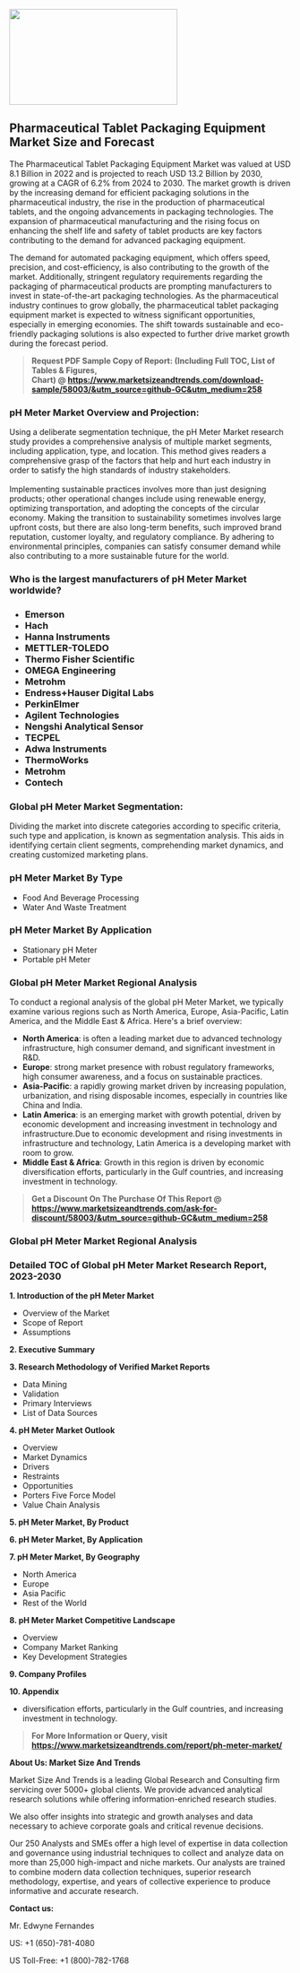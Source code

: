 <p><img class="alignnone size-medium wp-image-20088" src="https://ffe5etoiles.com/wp-content/uploads/2024/12/MST1-300x171.png" alt="" width="300" height="171" /></p><h2>Pharmaceutical Tablet Packaging Equipment Market Size and Forecast</h2><p>The Pharmaceutical Tablet Packaging Equipment Market was valued at USD 8.1 Billion in 2022 and is projected to reach USD 13.2 Billion by 2030, growing at a CAGR of 6.2% from 2024 to 2030. The market growth is driven by the increasing demand for efficient packaging solutions in the pharmaceutical industry, the rise in the production of pharmaceutical tablets, and the ongoing advancements in packaging technologies. The expansion of pharmaceutical manufacturing and the rising focus on enhancing the shelf life and safety of tablet products are key factors contributing to the demand for advanced packaging equipment.</p><p>The demand for automated packaging equipment, which offers speed, precision, and cost-efficiency, is also contributing to the growth of the market. Additionally, stringent regulatory requirements regarding the packaging of pharmaceutical products are prompting manufacturers to invest in state-of-the-art packaging technologies. As the pharmaceutical industry continues to grow globally, the pharmaceutical tablet packaging equipment market is expected to witness significant opportunities, especially in emerging economies. The shift towards sustainable and eco-friendly packaging solutions is also expected to further drive market growth during the forecast period.</p></p><blockquote id="" class=""><strong>Request PDF Sample Copy of Report: (Including Full TOC, List of Tables &amp; Figures, Chart)&nbsp;@&nbsp;<strong><a href="https://www.marketsizeandtrends.com/download-sample/58003/&utm_source=github-GC&utm_medium=258" target="_blank">https://www.marketsizeandtrends.com/download-sample/58003/&utm_source=github-GC&utm_medium=258</a></strong></strong></blockquote><h3 id="" class="">pH Meter Market&nbsp;Overview and Projection:</h3><p id="" class="">Using a deliberate segmentation technique, the pH Meter Market research study provides a comprehensive analysis of multiple market segments, including application, type, and location. This method gives readers a comprehensive grasp of the factors that help and hurt each industry in order to satisfy the high standards of industry stakeholders. <br /> <br />Implementing sustainable practices involves more than just designing products; other operational changes include using renewable energy, optimizing transportation, and adopting the concepts of the circular economy. Making the transition to sustainability sometimes involves large upfront costs, but there are also long-term benefits, such improved brand reputation, customer loyalty, and regulatory compliance. By adhering to environmental principles, companies can satisfy consumer demand while also contributing to a more sustainable future for the world.</p><h3 id="" class="">Who is the largest manufacturers of&nbsp;pH Meter Market worldwide?</h3><h3 class=""><p><ul><li>Emerson </li><li> Hach </li><li> Hanna Instruments </li><li> METTLER-TOLEDO </li><li> Thermo Fisher Scientific </li><li> OMEGA Engineering </li><li> Metrohm </li><li> Endress+Hauser Digital Labs </li><li> PerkinElmer </li><li> Agilent Technologies </li><li> Nengshi Analytical Sensor </li><li> TECPEL </li><li> Adwa Instruments </li><li> ThermoWorks </li><li> Metrohm </li><li> Contech</li></ul></p></h3><h3 id="" class="">Global&nbsp;pH Meter Market Segmentation:</h3><p id="" class="">Dividing the market into discrete categories according to specific criteria, such type and application, is known as segmentation analysis. This aids in identifying certain client segments, comprehending market dynamics, and creating customized marketing plans.</p><h3 id="" class="">pH Meter Market&nbsp;By Type</h3><p><p><ul><li>Food And Beverage Processing </li><li> Water And Waste Treatment</p></li></ul></p></p><h3 id="" class="">pH Meter Market&nbsp;By Application</h3><p class=""><p><ul><li>Stationary pH Meter </li><li> Portable pH Meter</li></ul></p></p><h3 id="" class="">Global pH Meter Market Regional Analysis</h3><p id="" class="">To conduct a regional analysis of the global pH Meter Market, we typically examine various regions such as North America, Europe, Asia-Pacific, Latin America, and the Middle East &amp; Africa. Here's a brief overview:</p><ul><li><strong>North America</strong>: is often a leading market due to advanced technology infrastructure, high consumer demand, and significant investment in R&amp;D.</li><li><strong>Europe</strong>: strong market presence with robust regulatory frameworks, high consumer awareness, and a focus on sustainable practices.</li><li><strong>Asia-Pacific</strong>: a rapidly growing market driven by increasing population, urbanization, and rising disposable incomes, especially in countries like China and India.</li><li><strong>Latin America</strong>: is an emerging market with growth potential, driven by economic development and increasing investment in technology and infrastructure.Due to economic development and rising investments in infrastructure and technology, Latin America is a developing market with room to grow.</li><li><strong>Middle East &amp; Africa</strong>: Growth in this region is driven by economic diversification efforts, particularly in the Gulf countries, and increasing investment in technology.</li></ul><blockquote id="" class=""><strong>Get a Discount On The Purchase Of This Report @ <strong><a href="https://www.marketsizeandtrends.com/ask-for-discount/58003/&utm_source=github-GC&utm_medium=258" target="_blank">https://www.marketsizeandtrends.com/ask-for-discount/58003/&utm_source=github-GC&utm_medium=258</a></strong></strong></blockquote><h3 id="" class="">Global pH Meter Market Regional Analysis</h3><h3 id="" class="">Detailed TOC of Global pH Meter Market Research Report, 2023-2030</h3><p id="" class=""><strong>1. Introduction of the pH Meter Market</strong></p><ul><li>Overview of the Market</li><li>Scope of Report</li><li>Assumptions</li></ul><p id="" class=""><strong>2. Executive Summary</strong></p><p id="" class=""><strong>3. Research Methodology of Verified Market Reports</strong></p><ul><li>Data Mining</li><li>Validation</li><li>Primary Interviews</li><li>List of Data Sources</li></ul><p id="" class=""><strong>4. pH Meter Market Outlook</strong></p><ul><li>Overview</li><li>Market Dynamics</li><li>Drivers</li><li>Restraints</li><li>Opportunities</li><li>Porters Five Force Model</li><li>Value Chain Analysis</li></ul><p id="" class=""><strong>5. pH Meter Market, By Product</strong></p><p id="" class=""><strong>6. pH Meter Market, By Application</strong></p><p id="" class=""><strong>7. pH Meter Market, By Geography</strong></p><ul><li>North America</li><li>Europe</li><li>Asia Pacific</li><li>Rest of the World</li></ul><p id="" class=""><strong>8. pH Meter Market Competitive Landscape</strong></p><ul><li>Overview</li><li>Company Market Ranking</li><li>Key Development Strategies</li></ul><p id="" class=""><strong>9. Company Profiles</strong></p><p id="" class=""><strong>10. Appendix</strong></p><ul><li>diversification efforts, particularly in the Gulf countries, and increasing investment in technology.</li></ul><blockquote id="" class=""><strong>For More Information or Query, visit <strong><strong><a href="https://www.marketsizeandtrends.com/report/ph-meter-market/" target="_blank">https://www.marketsizeandtrends.com/report/ph-meter-market/</a></strong></strong></strong></blockquote><p id="" class=""><strong>About Us: Market Size And Trends</strong></p><p id="" class="">Market Size And Trends is a leading Global Research and Consulting firm servicing over 5000+ global clients. We provide advanced analytical research solutions while offering information-enriched research studies.</p><p id="" class="">We also offer insights into strategic and growth analyses and data necessary to achieve corporate goals and critical revenue decisions.</p><p id="" class="">Our 250 Analysts and SMEs offer a high level of expertise in data collection and governance using industrial techniques to collect and analyze data on more than 25,000 high-impact and niche markets. Our analysts are trained to combine modern data collection techniques, superior research methodology, expertise, and years of collective experience to produce informative and accurate research.</p><p id="" class=""><strong>Contact us:</strong></p><p id="" class="">Mr. Edwyne Fernandes</p><p id="" class="">US: +1 (650)-781-4080</p><p id="" class="">US Toll-Free: +1 (800)-782-1768</p>
